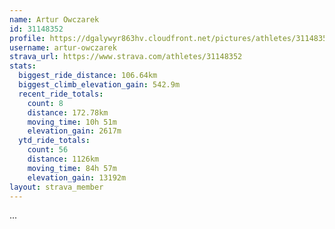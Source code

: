 ```yaml
---
name: Artur Owczarek
id: 31148352
profile: https://dgalywyr863hv.cloudfront.net/pictures/athletes/31148352/15906846/1/large.jpg
username: artur-owczarek
strava_url: https://www.strava.com/athletes/31148352
stats:
  biggest_ride_distance: 106.64km
  biggest_climb_elevation_gain: 542.9m
  recent_ride_totals:
    count: 8
    distance: 172.78km
    moving_time: 10h 51m
    elevation_gain: 2617m
  ytd_ride_totals:
    count: 56
    distance: 1126km
    moving_time: 84h 57m
    elevation_gain: 13192m
layout: strava_member
--- 
```

...
